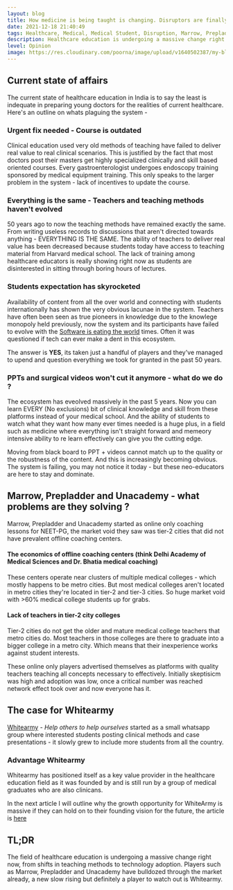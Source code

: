 ```yaml
---
layout: blog
title: How medicine is being taught is changing. Disruptors are finally here
date: 2021-12-18 21:40:49
tags: Healthcare, Medical, Medical Student, Disruption, Marrow, Prepladder, Whietarmy
description: Healthcare education is undergoing a massive change right now. Players such as PrepLadder, Marrow and Whitearmy are here to stay for a reason.
level: Opinion
image: https://res.cloudinary.com/poorna/image/upload/v1640502387/my-blog/Screenshot_2021-12-26_at_12-35-35_The_White_Army.png
---
```


## Current state of affairs
The current state of healthcare education in India is to say the least is indequate in preparing young doctors for the realities of current healthcare. Here's an outline on whats plaguing the system - 

### Urgent fix needed - Course is outdated
Clinical education used very old methods of teaching have failed to deliver real value to real clinical scenarios. This is justified by the fact that most doctors post their masters get highly specialized clinically and skill based oriented courses. Every gastroenterologist undergoes endoscopy training sponsored by medical equipment training. This only speaks to the larger problem in the system - lack of incentives to update the course.

### Everything is the same - Teachers and teaching methods haven't evolved
50 years ago to now the teaching methods have remained exactly the same. From writing useless records to discussions that aren't directed towards anything - EVERYTHING IS THE SAME. The ability of teachers to deliver real value has been decreased because students today have access to teaching material from Harvard medical school. The lack of training among healthcare educators is really showing right now as students are disinterested in sitting through boring hours of lectures.

### Students expectation has skyrocketed
Availability of content from all the over world and connecting with students internationally has shown the very obvious lacunae in the system. Teachers have often been seen as true pioneers in knowledge due to the knowlege monopoly held previously, now the system and its participants have failed to evolve with the [Software is eating the world](https://a16z.com/) times. Often it was questioned if tech can ever make a dent in this ecosystem.

The answer is **YES**, its taken just a handful of players and they've managed to upend and question everything we took for granted in the past 50 years.

### PPTs and surgical videos won't cut it anymore - what do we do ?
The ecosystem has eveolved massively in the past 5 years. Now you can learn EVERY (No exclusions) bit of clinical knowledge and skill from these platforms instead of your medical school. And the ability of students to watch what they want how many ever times needed is a huge plus, in a field such as medicine where everything isn't straight forward and memeory intensive ability to re learn effectively can give you the cutting edge. 

Moving from black board to PPT + videos cannot match up to the quality or the robustness of the content. And this is increasingly becoming obvious. The system is failing, you may not notice it today - but these neo-educators are here to stay and dominate.

## Marrow, Prepladder and Unacademy - what problems are they solving ?
Marrow, Prepladder and Unacademy started as online only coaching lessons for NEET-PG, the market void they saw was tier-2 cities that did not have prevalent offline coaching centers. 
#### The economics of offline coaching centers (think Delhi Academy of Medical Sciences  and Dr. Bhatia medical coaching) 
These centers operate near clusters of multiple medical colleges - which mostly happens to be metro cities. But most medical colleges aren't located in metro cities they're located in tier-2 and tier-3 cities. So huge market void with >60% medical college students up for grabs.
#### Lack of teachers in tier-2 city colleges
Tier-2 cities do not get the older and mature medical college teachers that metro cities do. Most teachers in those colleges are there to graduate into a bigger college in a metro city. Which means that their inexperience works against student interests.

These online only players advertised themselves as platforms with quality teachers teaching all concepts necessary to effectively. Initially skeptisicm was high and adoption was low, once a critical number was reached network effect took over and now everyone has it.

## The case for Whitearmy
[Whitearmy](https://thewhitearmy.in/) - *Help others to help ourselves* started as a small whatsapp group where interested students posting clinical methods and case presentations - it slowly grew to include more students from all the country.
### Advantage Whitearmy
Whitearmy has positioned itself as a key value provider in the healthcare education field as it was founded by and is still run by a group of medical graduates who are also clinicans. 

In the next article I will outline why the growth opportunity for WhiteArmy is massive if they can hold on to their founding vision for the future, the article is [here](/post/whitearmy-opportunities-risks-and-future)


## TL;DR
The field of healthcare education is undergoing a massive change right now, from shifts in teaching methods to technology adoption. Players such as Marrow, Prepladder and Unacademy have bulldozed through the market already, a new slow rising but definitely a player to watch out is Whitearmy.